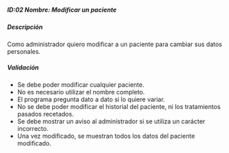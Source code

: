 ##### ID:02 Nombre: Modificar un paciente

##### Descripción
Como administrador quiero modificar a un paciente para cambiar sus datos personales.

##### Validación
  * Se debe poder modificar cualquier paciente.
  * No es necesario utilizar el nombre completo.
  * El programa pregunta dato a dato si lo quiere variar.
  * No se debe poder modificar el historial del paciente, ni los tratamientos pasados recetados.
  * Se debe mostrar un aviso al administrador si se utiliza un carácter incorrecto.
  * Una vez modificado, se muestran todos los datos del paciente modificado.
